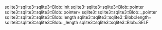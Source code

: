 sqlite3::sqlite3::sqlite3::Blob::init
sqlite3::sqlite3::sqlite3::Blob::pointer
sqlite3::sqlite3::sqlite3::Blob::pointer=
sqlite3::sqlite3::sqlite3::Blob::_pointer
sqlite3::sqlite3::sqlite3::Blob::length
sqlite3::sqlite3::sqlite3::Blob::length=
sqlite3::sqlite3::sqlite3::Blob::_length
sqlite3::sqlite3::sqlite3::Blob::SELF